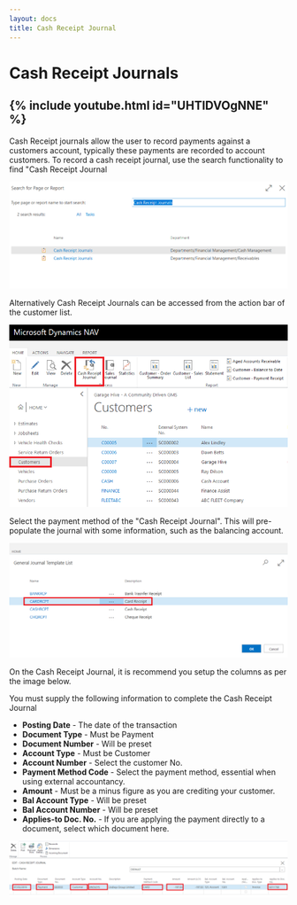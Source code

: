 ```yaml
---
layout: docs
title: Cash Receipt Journal
---
```

# Cash Receipt Journals

{% include youtube.html id="UHTlDVOgNNE" %}
---

Cash Receipt journals allow the user to record payments against a customers account, typically these payments are recorded to account customers. To record a cash receipt journal, use the search functionality to find "Cash Receipt Journal

![](media/garagehive-finance-cash-receipt-journal-search.png)

Alternatively Cash Receipt Journals can be accessed from the action bar of the customer list. 

![](media/garagehive-finance-cash-receipt-journal.png)

Select the payment method of the "Cash Receipt Journal". This will pre-populate the journal with some information, such as the balancing account.

![](media/garagehive-finance-cash-receipt-journal-template.png)

On the Cash Receipt Journal, it is recommend you setup the columns as per the image below. 

You must supply the following information to complete the Cash Receipt Journal

* **Posting Date** - The date of the transaction
* **Document Type** - Must be Payment
* **Document Number** - Will be preset
* **Account Type** - Must be Customer
* **Account Number** - Select the customer No.
* **Payment Method Code** - Select the payment method, essential when using external accountancy.
* **Amount** - Must be a minus figure as you are crediting your customer. 
* **Bal Account Type** - Will be preset
* **Bal Account Number** - Will be preset
* **Applies-to Doc. No.** - If you are applying the payment directly to a document, select which document here. 

![](media/garagehive-finance-cash-receipt-journal-line.png)



